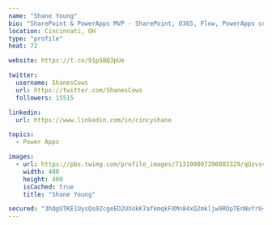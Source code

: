 ```yaml
---
name: "Shane Young"
bio: "SharePoint & PowerApps MVP - SharePoint, O365, Flow, PowerApps consulting? @PowerApps911 | Pure Snark? You found it."
location: Cincinnati, OH
type: "profile"
heat: 72

website: https://t.co/91p5BQ3pUe

twitter:
  username: ShanesCows
  url: https://twitter.com/ShanesCows
  followers: 15515

linkedin:
  url: https://www.linkedin.com/in/cincyshane

topics:
  - Power Apps

images:
  - url: https://pbs.twimg.com/profile_images/713100007398883329/qUzvsvQ3_400x400.jpg
    width: 400
    height: 400
    isCached: true
    title: "Shane Young"

secured: "3hQgUTKE1UysQs0ZcgeED2UXokK7afkmqkFXMn84xQ2mkljw9ROpTEnNvYrU+ZWRIYr9z3Vkrlw8qWoj9PSNVYT7kAQhLUo4uJg4dehwOih97PCNJEQvHVyy8ui5q3hZkeko8HbBquuR57HT2ZQ3w/5fQ07l4aA0mf0cNVLkaFsmaSWoxHXDBYk5mnEL3ym6ZXiwNfdbO47ZR9HrZrFGRsvvtb/zkLqlCpF2J5gBQ3rsTise6eUm1F/afgL+BFViBVJdWc7XKFUdRx6OkfdS5dnpxgsfTF4f+k8xsWxgiCTeRnrvjmOGQWQRCFQsCATyVjM0kyRBUcaI2BLsokW0VVDeOgMeFOtJs9SIEeDgLBTugX+K9grfEwUL3QFFwTPv4gM7hJftw+PzF9f/GNALKLnOv/7QLmyfZKoXxg26JBE=;hS4bzDNptdWB0RXPza4wkw=="
---
```


